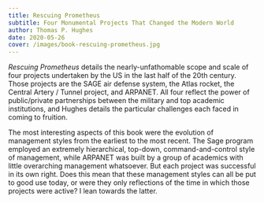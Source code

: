 ```yaml
---
title: Rescuing Prometheus
subtitle: Four Monumental Projects That Changed the Modern World
author: Thomas P. Hughes
date: 2020-05-26
cover: /images/book-rescuing-prometheus.jpg
---
```


_Rescuing Prometheus_ details the nearly-unfathomable scope and scale of four projects undertaken by the US in the last half of the 20th century. Those projects are the SAGE air defense system, the Atlas rocket, the Central Artery / Tunnel project, and ARPANET. All four reflect the power of public/private partnerships between the military and top academic institutions, and Hughes details the particular challenges each faced in coming to fruition.

The most interesting aspects of this book were the evolution of management styles from the earliest to the most recent. The Sage program employed an extremely hierarchical, top-down, command-and-control style of management, while ARPANET was built by a group of academics with little overarching management whatsoever. But each project was successful in its own right. Does this mean that these management styles can all be put to good use today, or were they only reflections of the time in which those projects were active? I lean towards the latter.